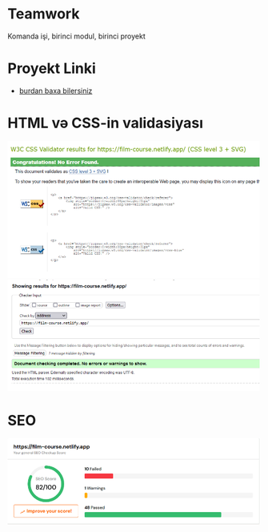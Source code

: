 # Teamwork
Komanda işi, birinci modul, birinci proyekt

# Proyekt Linki
- <a href="https://film-course.netlify.app/">burdan baxa bilersiniz</a>

# HTML və CSS-in validasiyası

<img src="https://raw.githubusercontent.com/eltacshikhsaidov/teamwork/main/images/css-validator.PNG" alt="CSS Validating">

<img src="https://raw.githubusercontent.com/eltacshikhsaidov/teamwork/main/images/html-validator.PNG" alt="HTML Validating">

# SEO 

<img src="https://raw.githubusercontent.com/eltacshikhsaidov/teamwork/main/images/seo.PNG" alt="HTML Validating">




